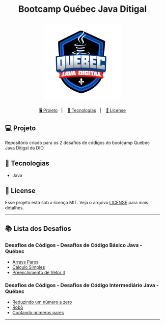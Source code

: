 <h1 align="center">
  Bootcamp Québec Java Ditigal
</h1>

<h2 align="center">
  <img src="./assets/quebec-java.webp" width="250px">
</h2>

<p align="center">
  <a href="#-projeto">🖥️ Projeto</a>&nbsp;&nbsp;&nbsp;|&nbsp;&nbsp;&nbsp;
  <a href="#-tecnologias">🚀 Tecnologias</a>&nbsp;&nbsp;&nbsp;|&nbsp;&nbsp;&nbsp;
  <a href="#-license">📝 License</a>
</p>

## 💻 Projeto

Repositório criado para os 2 desafios de códigos do bootcamp Québec Java Ditigal da DIO.

## 🚀 Tecnologias

- Java

## 📝 License

Esse projeto está sob a licença MIT. Veja o arquivo [LICENSE](LICENSE) para mais detalhes.

---

## 📚 Lista dos Desafios

### Desafios de Códigos - Desafios de Código Básico Java - Québec

- [Arrays Pares](./DesafioBasico1/App.java)
- [Cálculo Simples](./DesafioBasico2/Problema.java)
- [Preenchimento de Vetor II](./DesafioBasico3/PreenchimentoDeVetor.java)

### Desafios de Códigos - Desafios de Código Intermediário Java - Québec

- [Reduzindo um número a zero](./DesafioIntermediario1/ReduzindoNumeroAZero.java)
- [Robô](./DesafioIntermediario2/Robo.java)
- [Contando números pares](./DesafioIntermediario3/ContandoNumerosPares.java)

---

